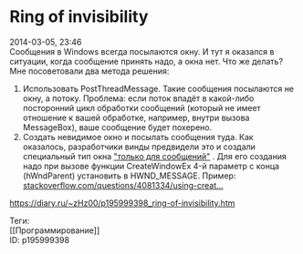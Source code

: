 Ring of invisibility
=====================

   
 2014-03-05, 23:46   
  Сообщения в Windows всегда посылаются окну. И тут я оказался в ситуации, когда сообщение принять надо, а окна нет. Что же делать? Мне посоветовали два метода решения:   
   
 1. Использовать PostThreadMessage. Такие сообщения посылаются не окну, а потоку. Проблема: если поток впадёт в какой-либо посторонний цикл обработки сообщений (который не имеет отношение к вашей обработке, например, внутри вызова MessageBox), ваше сообщение будет похерено.   
 2. Создать невидимое окно и посылать сообщения туда. Как оказалось, разработчики винды предвидели это и создали специальный тип окна  ["только для сообщений"](https://msdn.microsoft.com/en-us/library/windows/desktop/ms632599(v=vs.85).aspx#message_only)  . Для его создания надо при вызове функции CreateWindowEx 4-й параметр с конца (hWndParent) установить в HWND\_MESSAGE. Пример:  [stackoverflow.com/questions/4081334/using-creat...](https://stackoverflow.com/questions/4081334/using-createwindowex-to-make-a-message-only-window)    
    
 <https://diary.ru/~zHz00/p195999398_ring-of-invisibility.htm>   
   
 Теги:   
 [[Программирование]]   
 ID: p195999398